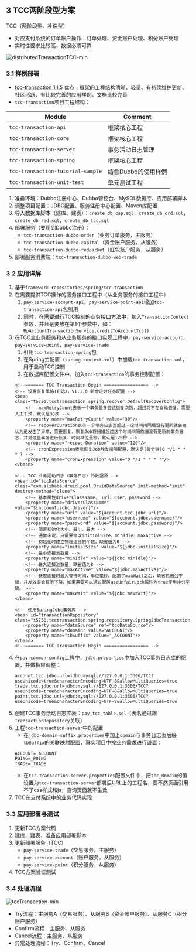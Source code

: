 ## 3 TCC两阶段型方案
TCC（两阶段型、补偿型）
- 对应支付系统的订单账户操作：订单处理、资金账户处理、积分账户处理
- 实时性要求比较高，数据必须可靠

![distributedTransactionTCC-min](https://www.wailian.work/images/2019/01/08/distributedTransactionTCC-min.png)

### 3.1 样例部署
- [tcc-transaction 1.1.5](https://github.com/changmingxie/tcc-transaction/tree/master) 优点：框架的工程结构清晰、轻量、有持续维护更新、社区活跃、有比较完善的应用样例、文档比较完善
- `tcc-transaction`项目工程结构：

Module | Comment
----|----
`tcc-transaction-api` | 框架核心工程
`tcc-transaction-core` | 框架核心工程
`tcc-transaction-server` | 事务活动日志管理
`tcc-transaction-spring` | 框架核心工程
`tcc-transaction-tutorial-sample` | 结合Dubbo的使用样例
`tcc-transaction-unit-test` | 单元测试工程

1. 准备环境：Dubbo注册中心、Dubbo管控台、MySQL数据库、应用部署脚本
1. 调整项目配置：JDBC配置、服务注册中心配置、Maven库配置
1. 导入数据库脚本（建库、建表）：`create_db_cap.sql`，`create_db_ord.sql`，`create_db_red.sql`，`create_db_tcc.sql`
1. 部署服务（要用到Dubbo注册）：
    - `tcc-transaction-dubbo-order`（业务订单服务，主服务）
    - `tcc-transaction-dubbo-capital`（资金账户服务，从服务）
    - `tcc-transaction-dubbo-redpacket`（红包账户服务，从服务）
1. 部署服务消费端：`tcc-transaction-dubbo-web-trade`

### 3.2 应用详解
1. 基于`framework-repositories/spring/tcc-transaction`
1. 在需要提供TCC操作的服务接口工程中（从业务服务的接口工程中）
    1. `pay-service-account-api`，`pay-service-point-api`增加`tcc-transaction-api`包引用
    1. 同时，在需要进行TCC控制的业务接口方法中，加入`TransactionContext`参数，并且是要放在第1个参数中，如：`RpAccountTransactionService.creditToAccountTcc()`
1. 在TCC主业务服务和从业务服务的接口实现工程中，`pay-service-account`，`pay-service-point`，`pay-service-trade`
    1. 引用`tcc-transaction-spring`包
    1. 在Spring主配置（`spring-context.xml`）中加载`tcc-transaction.xml`，用于启动TCC控制
    1. 在数据库配置文件中，加入`tcc-transaction`的事务控制配置：
	```
	<!--======= TCC Transaction Begin ================= -->
	<!-- 设置恢复策略(可选），V1.1.0 新增定时任务配置 -->
	<bean class="t5750.tcctransaction.spring.recover.DefaultRecoverConfig">
		<!-- maxRetryCount表示一个事务最多尝试恢复次数，超过将不在自动恢复，需要人工干预，默认是30次 -->
		<property name="maxRetryCount" value="30"/>
		<!-- recoverDuration表示一个事务日志当超过一定时间间隔后没有更新就会被认为是发生了异常，需要恢复，恢复Job将扫描超过这个时间间隔依旧没有更新的事务日志，并对这些事务进行恢复，时间单位是秒，默认是120秒 -->
		<property name="recoverDuration" value="120"/>
		<!-- cronExpression表示恢复Job触发间隔配置，默认是(每分钟)0 */1 * * * ? -->
		<property name="cronExpression" value="0 */1 * * * ?"/>
	</bean>

	<!-- TCC 业务活动日志（事务日志）的数据源 -->
	<bean id="tccDataSource" class="com.alibaba.druid.pool.DruidDataSource" init-method="init" destroy-method="clone">
		<!-- 基本属性driverClassName、 url、user、password -->
		<property name="driverClassName" value="${account.jdbc.driver}"/>
		<property name="url" value="${account.tcc.jdbc.url}"/>
		<property name="username" value="${account.jdbc.username}"/>
		<property name="password" value="${account.jdbc.password}"/>
		<!-- 配置初始化大小、最小、最大 -->
		<!-- 通常来说，只需要修改initialSize、minIdle、maxActive -->
		<!-- 初始化时建立物理连接的个数，缺省值为0 -->
		<property name="initialSize" value="${jdbc.initialSize}"/>
		<!-- 最小连接池数量 -->
		<property name="minIdle" value="${jdbc.minIdle}"/>
		<!-- 最大连接池数量，缺省值为8 -->
		<property name="maxActive" value="${jdbc.maxActive}"/>
		<!-- 获取连接时最大等待时间，单位毫秒。配置了maxWait之后，缺省启用公平锁，并发效率会有所下降，如果需要可以通过配置useUnfairLock属性为true使用非公平锁。 -->
		<property name="maxWait" value="${jdbc.maxWait}"/>
	</bean>

	<!-- 使用SpringJdbc事务库 -->
	<bean id="transactionRepository" class="t5750.tcctransaction.spring.repository.SpringJdbcTransactionRepository">
		<property name="dataSource" ref="tccDataSource"/>
		<property name="domain" value="ACCOUNT"/>
		<property name="tbSuffix" value="_ACCOUNT"/>
	</bean>
	<!--======= TCC Transaction Begin ================= -->
	```
1. 在`pay-common-config`工程中，`jdbc.properties`中加入TCC事务日志库的配置，并做相应调整：
	```
	account.tcc.jdbc.url=jdbc:mysql://127.0.0.1:3306/TCC?useUnicode=true&characterEncoding=UTF-8&allowMultiQueries=true
	trade.tcc.jdbc.url=jdbc:mysql://127.0.0.1:3306/TCC?useUnicode=true&characterEncoding=UTF-8&allowMultiQueries=true
	point.tcc.jdbc.url=jdbc:mysql://127.0.0.1:3306/TCC?useUnicode=true&characterEncoding=UTF-8&allowMultiQueries=true
	```
1. 创建TCC事务活动日志库表：`pay_tcc_table.sql`（表名通过跟`TransactionRepository`关联）
1. 工程`tcc-transaction-server`中的配置
    - 在`jdbc-domain-suffix.properties`中加上`domain`与事务日志表后缀`tbSuffix`的关联映射配置，真实项目中按业务需求进行设置：
	```
	ACCOUNT=_ACCOUNT
	POING=_POING
	TRADE=_TRADE
    ```
    - 在`tcc-transaction-server.properties`配置文件中，把`tcc_domain`的值设置为`tcc-transaction-server`部署后URL上的工程名，要不然页面引用不了css样式和js，查询页面就不生效
1. TCC在支付系统中的业务代码实现

### 3.3 应用部署与测试
1. 更新TCC方案代码
1. 建库、建表、准备应用部署脚本
1. 更新部署服务（TCC）
    - `pay-service-trade`（交易服务，主服务）
    - `pay-service-account`（账户服务，从服务）
    - `pay-service-point`（积分服务，从服务）
1. TCC方案验证测试

### 3.4 处理流程
![tccTransaction-min](http://www.wailian.work/images/2019/01/22/tccTransaction-min.png)

- Try流程：主服务A（交易服务）、从服务B（资金账户服务）、从服务C（积分账户服务）
- Confirm流程：主服务、从服务
- Cancel流程：主服务、从服务
- 异常处理流程：Try、Confirm、Cancel